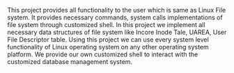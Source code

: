 This project provides all functionality to the user which is same as Linux File system.
It provides necessary commands, system calls implementations of file system through customized shell.
In this project we implement all necessary data structures of file system like Incore Inode Tale, UAREA, 
User File Descriptor table.
Using this project we can use every system level functionality of Linux operating system on any other operating 
system platform.
We provide our own customized shell to interact with the customized database management system.
